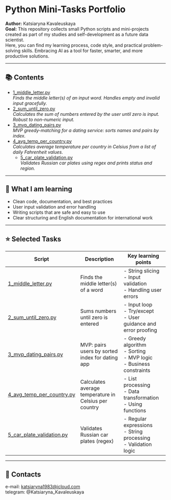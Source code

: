 # Python Mini-Tasks Portfolio

**Author:** Katsiaryna Kavaleuskaya  
**Goal:** This repository collects small Python scripts and mini-projects created as part of my studies and self-development as a future data scientist.  
Here, you can find my learning process, code style, and practical problem-solving skills. Embracing AI as a tool for faster, smarter, and more productive solutions.


---

## 📚 Contents

- [1_middle_letter.py](./1_middle_letter.py)  
  *Finds the middle letter(s) of an input word. Handles empty and invalid input gracefully.*
- [2_sum_until_zero.py](./2_sum_until_zero.py)  
  *Calculates the sum of numbers entered by the user until zero is input. Robust to non-numeric input.*
- [3_mvp_dating_pairs.py](./3_mvp_dating_pairs.py)  
  *MVP greedy-matching for a dating service: sorts names and pairs by index.*
- [4_avg_temp_per_country.py](./4_avg_temp_per_country.py)  
  *Calculates average temperature per country in Celsius from a list of daily Fahrenheit values.*
  - [5_car_plate_validation.py](./5_car_plate_validation.py)  
  *Validates Russian car plates using regex and prints status and region.*

---

## 🌱 What I am learning

- Clean code, documentation, and best practices
- User input validation and error handling
- Writing scripts that are safe and easy to use
- Clear structuring and English documentation for international work

---

## ⭐ Selected Tasks

| Script                                   | Description                              | Key learning points                                             |
|-------------------------------------------|------------------------------------------|----------------------------------------------------------------|
| [1_middle_letter.py](./1_middle_letter.py)   | Finds the middle letter(s) of a word      | - String slicing<br>- Input validation<br>- Handling user errors|
| [2_sum_until_zero.py](./2_sum_until_zero.py) | Sums numbers until zero is entered        | - Input loop<br>- Try/except<br>- User guidance and error proofing|
| [3_mvp_dating_pairs.py](./3_mvp_dating_pairs.py) | MVP: pairs users by sorted index for dating app | - Greedy algorithm<br>- Sorting<br>- MVP logic<br>- Business constraints|
| [4_avg_temp_per_country.py](./4_avg_temp_per_country.py) | Calculates average temperature in Celsius per country | - List processing<br>- Data transformation<br>- Using functions|
| [5_car_plate_validation.py](./5_car_plate_validation.py) | Validates Russian car plates (regex) | - Regular expressions<br>- String processing<br>- Validation logic |

---

## 🔗 Contacts

e-mail:  katsiaryna1983@icloud.com  
telegram: @Katsiaryna_Kavaleuskaya

